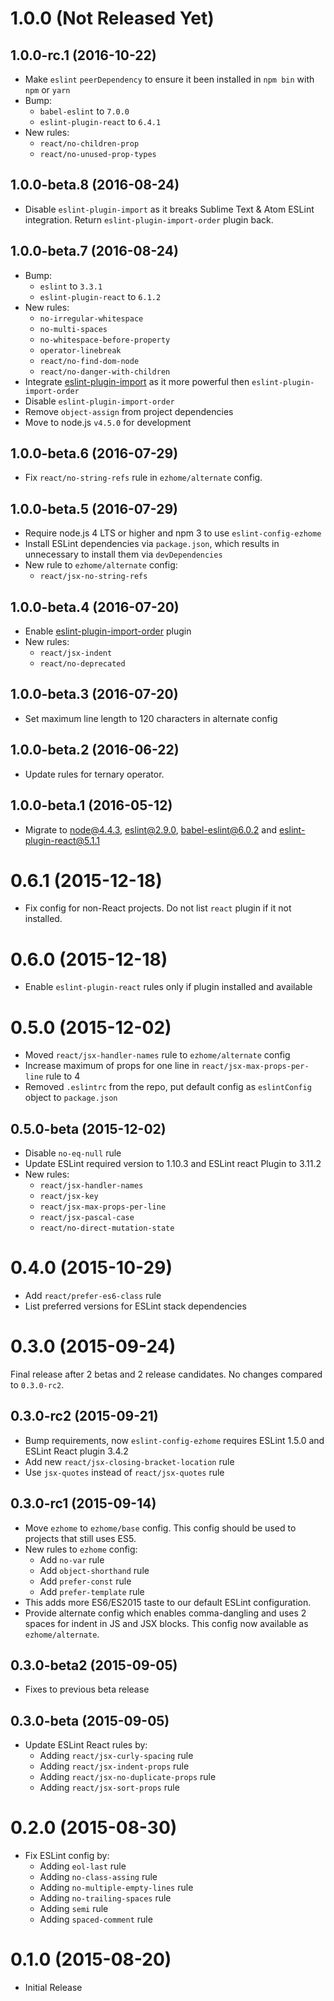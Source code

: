 # 1.0.0 (Not Released Yet)

## 1.0.0-rc.1 (2016-10-22)

* Make `eslint` `peerDependency` to ensure it been installed in `npm bin` with
  `npm` or `yarn`
* Bump:
  * `babel-eslint` to `7.0.0`
  * `eslint-plugin-react` to `6.4.1`
* New rules:
  * `react/no-children-prop`
  * `react/no-unused-prop-types`

## 1.0.0-beta.8 (2016-08-24)

* Disable `eslint-plugin-import` as it breaks Sublime Text & Atom ESLint
  integration. Return `eslint-plugin-import-order` plugin back.

## 1.0.0-beta.7 (2016-08-24)

* Bump:
  * `eslint` to `3.3.1`
  * `eslint-plugin-react` to `6.1.2`
* New rules:
  * `no-irregular-whitespace`
  * `no-multi-spaces`
  * `no-whitespace-before-property`
  * `operator-linebreak`
  * `react/no-find-dom-node`
  * `react/no-danger-with-children`
* Integrate [eslint-plugin-import](https://github.com/benmosher/eslint-plugin-import)
  as it more powerful then `eslint-plugin-import-order`
* Disable `eslint-plugin-import-order`
* Remove `object-assign` from project dependencies
* Move to node.js `v4.5.0` for development

## 1.0.0-beta.6 (2016-07-29)

* Fix `react/no-string-refs` rule in `ezhome/alternate` config.

## 1.0.0-beta.5 (2016-07-29)

* Require node.js 4 LTS or higher and npm 3 to use `eslint-config-ezhome`
* Install ESLint dependencies via `package.json`, which results in unnecessary
  to install them via `devDependencies`
* New rule to `ezhome/alternate` config:
  * `react/jsx-no-string-refs`

## 1.0.0-beta.4 (2016-07-20)

* Enable [eslint-plugin-import-order](https://github.com/jfmengels/eslint-plugin-import-order)
  plugin
* New rules:
  * `react/jsx-indent`
  * `react/no-deprecated`

## 1.0.0-beta.3 (2016-07-20)

* Set maximum line length to 120 characters in alternate config

## 1.0.0-beta.2 (2016-06-22)

* Update rules for ternary operator.

## 1.0.0-beta.1 (2016-05-12)

* Migrate to node@4.4.3, eslint@2.9.0, babel-eslint@6.0.2 and
  eslint-plugin-react@5.1.1

# 0.6.1 (2015-12-18)

* Fix config for non-React projects. Do not list `react` plugin if it not
  installed.

# 0.6.0 (2015-12-18)

* Enable `eslint-plugin-react` rules only if plugin installed and available

# 0.5.0 (2015-12-02)

* Moved `react/jsx-handler-names` rule to `ezhome/alternate` config
* Increase maximum of props for one line in `react/jsx-max-props-per-line` rule
  to 4
* Removed `.eslintrc` from the repo, put default config as `eslintConfig`
  object to `package.json`

## 0.5.0-beta (2015-12-02)

* Disable `no-eq-null` rule
* Update ESLint required version to 1.10.3 and ESLint react Plugin to 3.11.2
* New rules:
  * `react/jsx-handler-names`
  * `react/jsx-key`
  * `react/jsx-max-props-per-line`
  * `react/jsx-pascal-case`
  * `react/no-direct-mutation-state`

# 0.4.0 (2015-10-29)

* Add `react/prefer-es6-class` rule
* List preferred versions for ESLint stack dependencies

# 0.3.0 (2015-09-24)

Final release after 2 betas and 2 release candidates. No changes compared
to `0.3.0-rc2`.

## 0.3.0-rc2 (2015-09-21)

* Bump requirements, now `eslint-config-ezhome` requires ESLint 1.5.0 and
  ESLint React plugin 3.4.2
* Add new `react/jsx-closing-bracket-location` rule
* Use `jsx-quotes` instead of `react/jsx-quotes` rule

## 0.3.0-rc1 (2015-09-14)

* Move `ezhome` to `ezhome/base` config. This config should be used to projects
  that still uses ES5.
* New rules to `ezhome` config:
  * Add `no-var` rule
  * Add `object-shorthand` rule
  * Add `prefer-const` rule
  * Add `prefer-template` rule
* This adds more ES6/ES2015 taste to our default ESLint configuration.
* Provide alternate config which enables comma-dangling and uses 2 spaces for
  indent in JS and JSX blocks. This config now available as `ezhome/alternate`.

## 0.3.0-beta2 (2015-09-05)

* Fixes to previous beta release

## 0.3.0-beta (2015-09-05)

* Update ESLint React rules by:
  * Adding `react/jsx-curly-spacing` rule
  * Adding `react/jsx-indent-props` rule
  * Adding `react/jsx-no-duplicate-props` rule
  * Adding `react/jsx-sort-props` rule

# 0.2.0 (2015-08-30)

* Fix ESLint config by:
  * Adding `eol-last` rule
  * Adding `no-class-assing` rule
  * Adding `no-multiple-empty-lines` rule
  * Adding `no-trailing-spaces` rule
  * Adding `semi` rule
  * Adding `spaced-comment` rule

# 0.1.0 (2015-08-20)

* Initial Release
